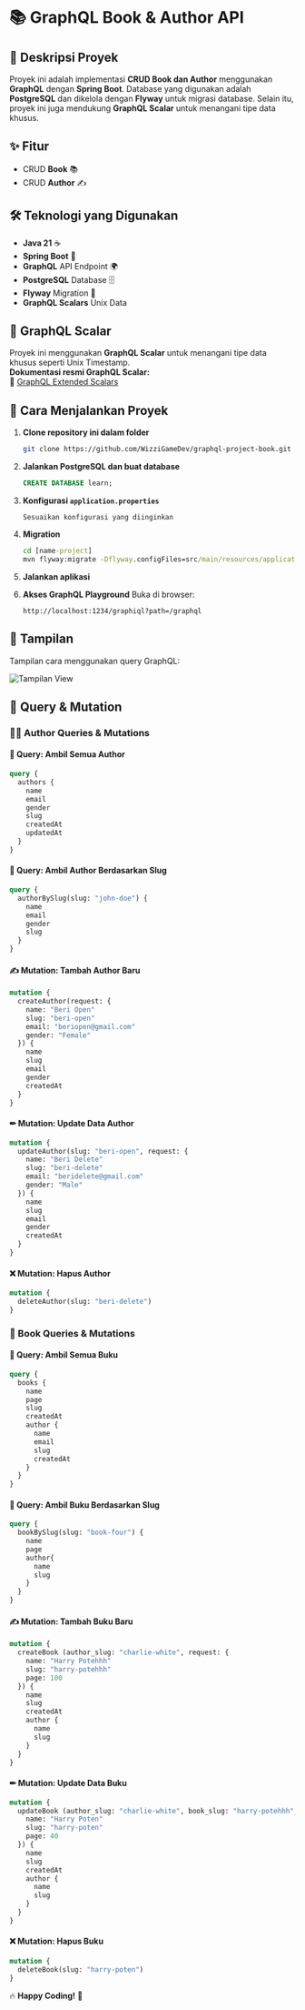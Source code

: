 # 📚 GraphQL Book & Author API

## 📝 Deskripsi Proyek
Proyek ini adalah implementasi **CRUD Book dan Author** menggunakan **GraphQL** dengan **Spring Boot**. Database yang digunakan adalah **PostgreSQL** dan dikelola dengan **Flyway** untuk migrasi database. Selain itu, proyek ini juga mendukung **GraphQL Scalar** untuk menangani tipe data khusus.

## ✨ Fitur
- CRUD **Book** 📚
- CRUD **Author** ✍️

## 🛠️ Teknologi yang Digunakan
- **Java 21** ☕
- **Spring Boot** 🌱
- **GraphQL** API Endpoint 🌍
- **PostgreSQL** Database 🗄️
- **Flyway** Migration 🚀
- **GraphQL Scalars** Unix Data

## 📖 **GraphQL Scalar**
Proyek ini menggunakan **GraphQL Scalar** untuk menangani tipe data khusus seperti Unix Timestamp.  
**Dokumentasi resmi GraphQL Scalar:**  
🔗 [GraphQL Extended Scalars](https://github.com/graphql-java/graphql-java-extended-scalars)  

## 🚀 Cara Menjalankan Proyek
1. **Clone repository ini dalam folder**
   ```bash
   git clone https://github.com/WizziGameDev/graphql-project-book.git
   ```
2. **Jalankan PostgreSQL dan buat database**
   ```sql
   CREATE DATABASE learn;
   ```
4. **Konfigurasi `application.properties`**
   ```properties
   Sesuaikan konfigurasi yang diinginkan
   ```
5. **Migration**
   ``` cmd
   cd [name-project]
   mvn flyway:migrate -Dflyway.configFiles=src/main/resources/application.properties -X
   ```
7. **Jalankan aplikasi**

8. **Akses GraphQL Playground**
   Buka di browser:
   ```
   http://localhost:1234/graphiql?path=/graphql
   ```

## 📸 Tampilan
Tampilan cara menggunakan query GraphQL:

![Tampilan View](image/view1.png)

## 📌 Query & Mutation

### 🧑‍🎓 Author Queries & Mutations
#### 📌 Query: Ambil Semua Author
```graphql
query {
  authors {
    name
    email
    gender
    slug
    createdAt
    updatedAt
  }
}
```
#### 📌 Query: Ambil Author Berdasarkan Slug
```graphql
query {
  authorBySlug(slug: "john-doe") {
    name
    email
    gender
    slug
  }
}
```
#### ✍ Mutation: Tambah Author Baru
```graphql
mutation {
  createAuthor(request: {
    name: "Beri Open"
    slug: "beri-open"
    email: "beriopen@gmail.com"
    gender: "Female"
  }) {
    name
    slug
    email
    gender
    createdAt
  }
}
```
#### ✏ Mutation: Update Data Author
```graphql
mutation {
  updateAuthor(slug: "beri-open", request: {
    name: "Beri Delete"
    slug: "beri-delete"
    email: "beridelete@gmail.com"
    gender: "Male"
  }) {
    name
    slug
    email
    gender
    createdAt
  }
}
```
#### ❌ Mutation: Hapus Author
```graphql
mutation {
  deleteAuthor(slug: "beri-delete")
}
```

### 📖 Book Queries & Mutations
#### 📌 Query: Ambil Semua Buku
```graphql
query {
  books {
    name
    page
    slug
    createdAt
    author {
      name
      email
      slug
      createdAt
    }
  }
}
```
#### 📌 Query: Ambil Buku Berdasarkan Slug
```graphql
query {
  bookBySlug(slug: "book-four") {
    name
    page
    author{
      name
      slug
    }
  }
}
```
#### ✍ Mutation: Tambah Buku Baru
```graphql
mutation {
  createBook (author_slug: "charlie-white", request: {
    name: "Harry Potehhh"
    slug: "harry-potehhh"
    page: 100
  }) {
    name
    slug
    createdAt
    author {
      name
      slug
    }
  }
}
```
#### ✏ Mutation: Update Data Buku
```graphql
mutation {
  updateBook (author_slug: "charlie-white", book_slug: "harry-potehhh", request: {
    name: "Harry Poten"
    slug: "harry-poten"
    page: 40
  }) {
    name
    slug
    createdAt
    author {
      name
      slug
    }
  }
}
```
#### ❌ Mutation: Hapus Buku
```graphql
mutation {
  deleteBook(slug: "harry-poten")
}
```

🔥 **Happy Coding!** 🚀
